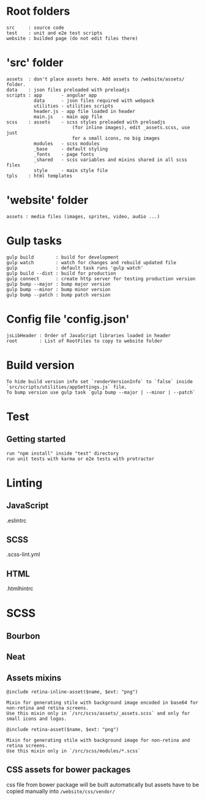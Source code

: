 # Root folders
```
src     : source code
test    : unit and e2e test scripts
website : builded page (do not edit files there)
```

# 'src' folder
```
assets  : don't place assets here. Add assets to /website/assets/ folder.
data    : json files preloaded with preloadjs
scripts : app       - angular app
          data      - json files required with webpack
          utilities - utilities scripts
          header.js - app file loaded in header
          main.js   - main app file
scss    : assets    - scss styles preloaded with preloadjs
                        (for inline images), edit _assets.scss, use just
                        for a small icons, no big images
          modules   - scss modules
          _base     - default styling
          _fonts    - page fonts
          _shared   - scss variables and mixins shared in all scss files
          style     - main style file
tpls    : html templates
```

# 'website' folder
```
assets : media files (images, sprites, video, audio ...)
```

# Gulp tasks
```
gulp build        : build for development
gulp watch        : watch for changes and rebuild updated file
gulp              : default task runs 'gulp watch'
gulp build --dist : build for production
gulp connect      : create http server for testing production version
gulp bump --major : bump major version
gulp bump --minor : bump minor version
gulp bump --patch : bump patch version
```

# Config file 'config.json'
```
jsLibHeader : Order of JavaScript libraries loaded in header               
root        : List of RootFiles to copy to website folder
```

# Build version
```
To hide build version info set `renderVersionInfo` to `false` inside `src/scripts/utilities/appSettings.js` file.
To bump version use gulp task `gulp bump --major | --minor | --patch`
```

# Test
## Getting started
```
run "npm install" inside "test" directory
run unit tests with karma or e2e tests with protractor
```

# Linting
## JavaScript
.eslintrc

## SCSS
.scss-lint.yml

## HTML
.htmlhintrc

# SCSS
## Bourbon

## Neat

## Assets mixins
```
@include retina-inline-asset($name, $ext: "png")

Mixin for generating stile with background image encoded in base64 for non-retina and retina screens.
Use this mixin only in `/src/scss/assets/_assets.scss` and only for small icons and logos.
```

```
@include retina-asset($name, $ext: "png")

Mixin for generating stile with background image for non-retina and retina screens.
Use this mixin only in `/src/scss/modules/*.scss`
```

## CSS assets for bower packages
css file from bower package will be built automatically but assets have to be
copied manually into `/website/css/vendor/`
